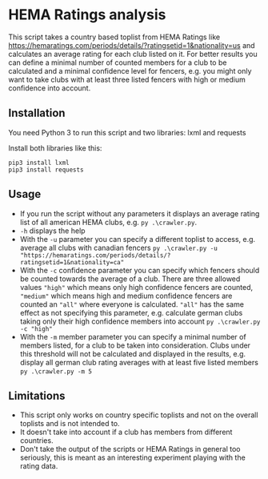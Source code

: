 # HEMA Ratings analysis
This script takes a country based toplist from HEMA Ratings like https://hemaratings.com/periods/details/?ratingsetid=1&nationality=us and calculates an average rating for each club listed on it.
For better results you can define a minimal number of counted members for a club to be calculated and a minimal confidence level for fencers, e.g. you might only want to take clubs with at least three listed fencers with high or medium confidence into account.

## Installation
You need Python 3 to run this script and two libraries: lxml and requests

Install both libraries like this:
```
pip3 install lxml
pip3 install requests
```

## Usage
* If you run the script without any parameters it displays an average rating list of all american HEMA clubs, e.g. `py .\crawler.py`.
* `-h` displays the help
* With the `-u` parameter you can specify a different toplist to access, e.g. average all clubs with canadian fencers `py .\crawler.py -u "https://hemaratings.com/periods/details/?ratingsetid=1&nationality=ca"`
* With the `-c` confidence parameter you can specify which fencers should be counted towards the average of a club. There are three allowed values `"high"` which means only high confidence fencers are counted, `"medium"` which means high and medium confidence fencers are counted an `"all"` where everyone is calculated. `"all"` has the same effect as not specifying this parameter, e.g. calculate german clubs taking only their high confidence members into account `py .\crawler.py -c "high"`
* With the `-m` member parameter you can specify a minimal number of members listed, for a club to be taken into consideration. Clubs under this threshold will not be calculated and displayed in the results, e.g. display all german club rating averages with at least five listed members `py .\crawler.py -m 5`

## Limitations
* This script only works on country specific toplists and not on the overall toplists and is not intended to.
* It doesn't take into account if a club has members from different countries.
* Don't take the output of the scripts or HEMA Ratings in general too seriously, this is meant as an interesting experiment playing with the rating data.